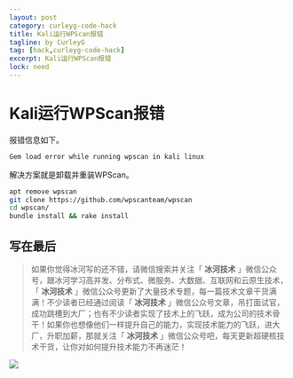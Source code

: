 ```yaml
---
layout: post
category: curleyg-code-hack
title: Kali运行WPScan报错
tagline: by CurleyG
tag: [hack,curleyg-code-hack]
excerpt: Kali运行WPScan报错
lock: need
---
```


# Kali运行WPScan报错

报错信息如下。

```bash
Gem load error while running wpscan in kali linux
```

解决方案就是卸载并重装WPScan。

```bash
apt remove wpscan
git clone https://github.com/wpscanteam/wpscan
cd wpscan/
bundle install && rake install
```


## 写在最后

> 如果你觉得冰河写的还不错，请微信搜索并关注「 **冰河技术** 」微信公众号，跟冰河学习高并发、分布式、微服务、大数据、互联网和云原生技术，「 **冰河技术** 」微信公众号更新了大量技术专题，每一篇技术文章干货满满！不少读者已经通过阅读「 **冰河技术** 」微信公众号文章，吊打面试官，成功跳槽到大厂；也有不少读者实现了技术上的飞跃，成为公司的技术骨干！如果你也想像他们一样提升自己的能力，实现技术能力的飞跃，进大厂，升职加薪，那就关注「 **冰河技术** 」微信公众号吧，每天更新超硬核技术干货，让你对如何提升技术能力不再迷茫！


![](https://img-blog.csdnimg.cn/20200906013715889.png)
